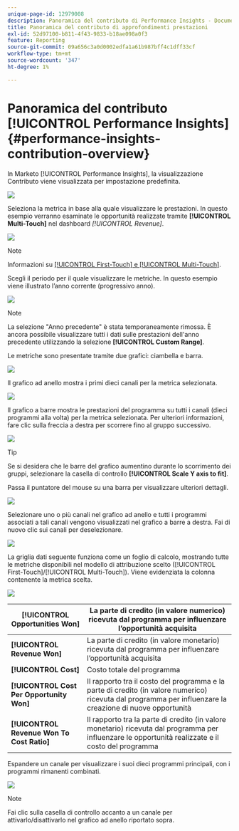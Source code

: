 ```yaml
---
unique-page-id: 12979008
description: Panoramica del contributo di Performance Insights - Documenti Marketo - Documentazione del prodotto
title: Panoramica del contributo di approfondimenti prestazioni
exl-id: 52d97100-b811-4f43-9833-b18ae098a0f3
feature: Reporting
source-git-commit: 09a656c3a0d0002edfa1a61b987bff4c1dff33cf
workflow-type: tm+mt
source-wordcount: '347'
ht-degree: 1%

---
```


# Panoramica del contributo [!UICONTROL Performance Insights] {#performance-insights-contribution-overview}

In Marketo [!UICONTROL Performance Insights], la visualizzazione Contributo viene visualizzata per impostazione predefinita.

![](assets/one-1.png)

Seleziona la metrica in base alla quale visualizzare le prestazioni. In questo esempio verranno esaminate le opportunità realizzate tramite **[!UICONTROL Multi-Touch]** nel dashboard _[!UICONTROL Revenue]_.

![](assets/2.png)

>[!NOTE]
>
>Informazioni su [[!UICONTROL First-Touch] e [!UICONTROL Multi-Touch]](/help/marketo/product-docs/reporting/revenue-cycle-analytics/revenue-tools/attribution/understanding-attribution.md).

Scegli il periodo per il quale visualizzare le metriche. In questo esempio viene illustrato l’anno corrente (progressivo anno).

![](assets/3-1.png)

>[!NOTE]
>
>La selezione &quot;Anno precedente&quot; è stata temporaneamente rimossa. È ancora possibile visualizzare tutti i dati sulle prestazioni dell&#39;anno precedente utilizzando la selezione **[!UICONTROL Custom Range]**.

Le metriche sono presentate tramite due grafici: ciambella e barra.

![](assets/four.png)

Il grafico ad anello mostra i primi dieci canali per la metrica selezionata.

![](assets/5-1.png)

Il grafico a barre mostra le prestazioni del programma su tutti i canali (dieci programmi alla volta) per la metrica selezionata. Per ulteriori informazioni, fare clic sulla freccia a destra per scorrere fino al gruppo successivo.

![](assets/six.png)

>[!TIP]
>
>Se si desidera che le barre del grafico aumentino durante lo scorrimento dei gruppi, selezionare la casella di controllo **[!UICONTROL Scale Y axis to fit]**.

Passa il puntatore del mouse su una barra per visualizzare ulteriori dettagli.

![](assets/seven.png)

Selezionare uno o più canali nel grafico ad anello e tutti i programmi associati a tali canali vengono visualizzati nel grafico a barre a destra. Fai di nuovo clic sui canali per deselezionare.

![](assets/eight.png)

La griglia dati seguente funziona come un foglio di calcolo, mostrando tutte le metriche disponibili nel modello di attribuzione scelto ([!UICONTROL First-Touch]/[!UICONTROL Multi-Touch]). Viene evidenziata la colonna contenente la metrica scelta.

![](assets/9.png)

| **[!UICONTROL Opportunities Won]** | La parte di credito (in valore numerico) ricevuta dal programma per influenzare l’opportunità acquisita |
|---|---|
| **[!UICONTROL Revenue Won]** | La parte di credito (in valore monetario) ricevuta dal programma per influenzare l’opportunità acquisita |
| **[!UICONTROL Cost]** | Costo totale del programma |
| **[!UICONTROL Cost Per Opportunity Won]** | Il rapporto tra il costo del programma e la parte di credito (in valore numerico) ricevuta dal programma per influenzare la creazione di nuove opportunità |
| **[!UICONTROL Revenue Won To Cost Ratio]** | Il rapporto tra la parte di credito (in valore monetario) ricevuta dal programma per influenzare le opportunità realizzate e il costo del programma |

Espandere un canale per visualizzare i suoi dieci programmi principali, con i programmi rimanenti combinati.

![](assets/10.png)

>[!NOTE]
>
>Fai clic sulla casella di controllo accanto a un canale per attivarlo/disattivarlo nel grafico ad anello riportato sopra.
